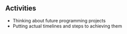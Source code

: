## Activities
- Thinking about future programming projects
- Putting actual timelines and steps to achieving them
